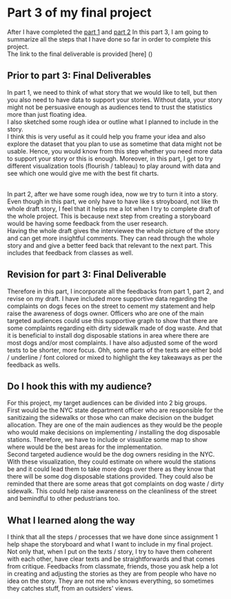 # Part 3 of my final project
After I have completed the [part 1](https://mimi-vinaiphat.github.io/portfolio/final_project_1_mimi.html) and [part 2](https://mimi-vinaiphat.github.io/portfolio/final_project_2_mimi.html)
In this part 3, I am going to summarize all the steps that I have done so far in order to complete this project.
<br/> The link to the final deliverable is provided [here] ()

## Prior to part 3: Final Deliverables
In part 1, we need to think of what story that we would like to tell, but then you also need to have data to support your stories.
Without data, your story might not be persuasive enough as audiences tend to trust the statistics more than just floating idea.
<br/> I also sketched some rough idea or outline what I planned to include in the story. 
<br/> I think this is very useful as it could help you frame your idea and also explore the dataset that you plan to use as sometime that data might not be usable.
Hence, you would know from this step whether you need more data to support your story or this is enough.
Moreover, in this part, I get to try different visualization tools (flourish / tableau) to play around with data and see which one would give me with the best fit charts.

<br/>
In part 2, after we have some rough idea, now we try to turn it into a story. 
<br/> Even though in this part, we only have to have like s stroyboard, not like th whole draft story, I feel that it helps me a lot when I try to complete draft of the whole project.
This is because next step from creating a storyboard would be having some feedback from the user research.
<br/> Having the whole draft gives the interviewee the whole picture of the story and can get more insightful comments. They can read through the whole story and and give a better feed back that relevant to the next part.
This includes that feedback from classes as well.

## Revision for part 3: Final Deliverable
Therefore in this part, I incorporate all the feedbacks from part 1, part 2, and revise on my draft.
I have included more supportive data regarding the complaints on dogs feces on the street to cement my statement and help raise the awareness of dogs owner. 
Officers who are one of the main targeted audiences could use this supportive graph to show that there are some complaints regarding eith dirty sidewalk made of dog waste. 
And that it is beneficial to install dog disposable stations in area where there are most dogs and/or most complaints.
I have also adjusted some of the word texts to be shorter, more focus. 
Ohh, some parts of the texts are either bold / underline / font colored or mixed to highlight the key takeaways as per the feedback as wells.

## Do I hook this with my audience?
For this project, my target audiences can be divided into 2 big groups.
<br/>   First would be the NYC state department officer who are responsible for the sanitizaing the sidewalks or those who can make decision on the budget allocation. They are one of the main audiences as they would be the people who would make decisions on implementing / installing the dog disposable stations. Therefore, we have to include or visualize some map to show where would be the best areas for the implementation.
<br/>   Second targeted audience would be the dog owners residing in the NYC. With these visualization, they could estimate on where would the stations be and it could lead them to take more dogs over there as they know that there will be some dog disposable stations provided. They could also be reminded that there are some areas that got complaints on dog waste / dirty sidewalk. This could help raise awareness on the cleanliness of the street and bemindful to other pedustrians too.
<br/> 

## What I learned along the way
I think that all the steps / processes that we have done since assignment 1 help shape the storyboard and what I want to include in my final project.
Not only that, when I put on the texts / story, I try to have them coherent with each other, have clear texts and be straightforwards and that comes from critique. 
Feedbacks from classmate, friends, those you ask help a lot in creating and adjusting the stories as they are from people who have no idea on the story. They are not me who knows everything, so sometimes they catches stuff, from an outsiders' views.
